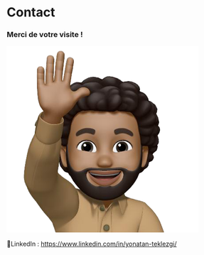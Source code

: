 # Contact

### **Merci de votre visite !**

![1734108858982](images/contact/1734108858982.png)

🧷LinkedIn : https://www.linkedin.com/in/yonatan-teklezgi/
